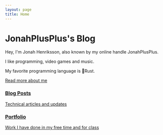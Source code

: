 ```yaml
---
layout: page
title: Home
---
```

<h1 id="title">JonahPlusPlus's Blog</h1>

Hey, I'm Jonah Henriksson, also known by my online handle JonahPlusPlus.

I like programming, video games and music.

My favorite programming language is 🦀Rust.

[Read more about me](/about)

<div>
    <a href="/blog" class="card">
        <h3>Blog Posts</h3>
        <p>Technical articles and updates</p>
    </a>
    <a href="/portfolio" class="card">
        <h3>Portfolio</h3>
        <p>Work I have done in my free time and for class</p>
    </a>  
</div>
